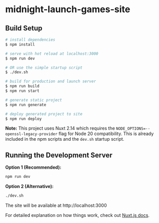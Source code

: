 # midnight-launch-games-site

## Build Setup

```bash
# install dependencies
$ npm install

# serve with hot reload at localhost:3000
$ npm run dev

# OR use the simple startup script
$ ./dev.sh

# build for production and launch server
$ npm run build
$ npm run start

# generate static project
$ npm run generate

# deploy generated project to site
$ npm run deploy
```

**Note:** This project uses Nuxt 2.14 which requires the `NODE_OPTIONS=--openssl-legacy-provider` flag for Node 20 compatibility. This is already included in the npm scripts and the `dev.sh` startup script.

## Running the Development Server

**Option 1 (Recommended):** 
```bash
npm run dev
```

**Option 2 (Alternative):**
```bash
./dev.sh
```

The site will be available at http://localhost:3000

For detailed explanation on how things work, check out [Nuxt.js docs](https://nuxtjs.org).
